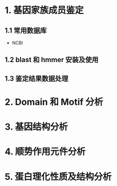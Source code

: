 # 1. 基因家族成员鉴定
## 1.1 常用数据库
- NCBI

## 1.2 blast 和 hmmer 安装及使用

## 1.3 鉴定结果数据处理

# 2. Domain 和 Motif 分析

# 3. 基因结构分析

# 4. 顺势作用元件分析

# 5. 蛋白理化性质及结构分析

#